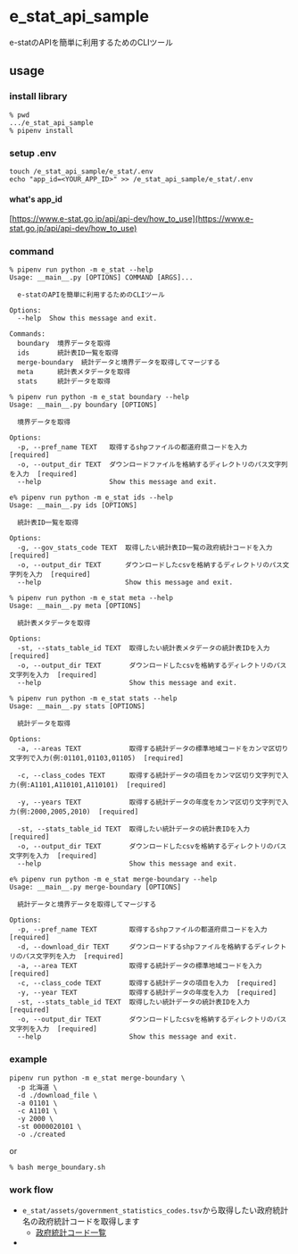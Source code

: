 # e_stat_api_sample

e-statのAPIを簡単に利用するためのCLIツール

## usage

### install library

```shell script
% pwd
.../e_stat_api_sample
% pipenv install
```

### setup .env

```
touch /e_stat_api_sample/e_stat/.env
echo "app_id=<YOUR_APP_ID>" >> /e_stat_api_sample/e_stat/.env
```

#### what's app_id

[https://www.e-stat.go.jp/api/api-dev/how_to_use](https://www.e-stat.go.jp/api/api-dev/how_to_use)

### command

```shell script
% pipenv run python -m e_stat --help
Usage: __main__.py [OPTIONS] COMMAND [ARGS]...

  e-statのAPIを簡単に利用するためのCLIツール

Options:
  --help  Show this message and exit.

Commands:
  boundary  境界データを取得
  ids       統計表ID一覧を取得
  merge-boundary  統計データと境界データを取得してマージする
  meta      統計表メタデータを取得
  stats     統計データを取得

% pipenv run python -m e_stat boundary --help
Usage: __main__.py boundary [OPTIONS]

  境界データを取得

Options:
  -p, --pref_name TEXT   取得するshpファイルの都道府県コードを入力  [required]
  -o, --output_dir TEXT  ダウンロードファイルを格納するディレクトリのパス文字列を入力  [required]
  --help                 Show this message and exit.

e% pipenv run python -m e_stat ids --help
Usage: __main__.py ids [OPTIONS]

  統計表ID一覧を取得

Options:
  -g, --gov_stats_code TEXT  取得したい統計表ID一覧の政府統計コードを入力  [required]
  -o, --output_dir TEXT      ダウンロードしたcsvを格納するディレクトリのパス文字列を入力  [required]
  --help                     Show this message and exit.

% pipenv run python -m e_stat meta --help
Usage: __main__.py meta [OPTIONS]

  統計表メタデータを取得

Options:
  -st, --stats_table_id TEXT  取得したい統計表メタデータの統計表IDを入力  [required]
  -o, --output_dir TEXT       ダウンロードしたcsvを格納するディレクトリのパス文字列を入力  [required]
  --help                      Show this message and exit.

% pipenv run python -m e_stat stats --help
Usage: __main__.py stats [OPTIONS]

  統計データを取得

Options:
  -a, --areas TEXT            取得する統計データの標準地域コードをカンマ区切り文字列で入力(例:01101,01103,01105)  [required]

  -c, --class_codes TEXT      取得する統計データの項目をカンマ区切り文字列で入力(例:A1101,A110101,A110101)  [required]

  -y, --years TEXT            取得する統計データの年度をカンマ区切り文字列で入力(例:2000,2005,2010)  [required]

  -st, --stats_table_id TEXT  取得したい統計データの統計表IDを入力  [required]
  -o, --output_dir TEXT       ダウンロードしたcsvを格納するディレクトリのパス文字列を入力  [required]
  --help                      Show this message and exit.

e% pipenv run python -m e_stat merge-boundary --help
Usage: __main__.py merge-boundary [OPTIONS]

  統計データと境界データを取得してマージする

Options:
  -p, --pref_name TEXT        取得するshpファイルの都道府県コードを入力  [required]
  -d, --download_dir TEXT     ダウンロードするshpファイルを格納するディレクトリのパス文字列を入力  [required]
  -a, --area TEXT             取得する統計データの標準地域コードを入力  [required]
  -c, --class_code TEXT       取得する統計データの項目を入力  [required]
  -y, --year TEXT             取得する統計データの年度を入力  [required]
  -st, --stats_table_id TEXT  取得したい統計データの統計表IDを入力  [required]
  -o, --output_dir TEXT       ダウンロードしたcsvを格納するディレクトリのパス文字列を入力  [required]
  --help                      Show this message and exit.

```

### example

```shell script
pipenv run python -m e_stat merge-boundary \
  -p 北海道 \
  -d ./download_file \
  -a 01101 \
  -c A1101 \
  -y 2000 \
  -st 0000020101 \
  -o ./created
```

or

```shell script
% bash merge_boundary.sh
```

### work flow

- `e_stat/assets/government_statistics_codes.tsv`から取得したい政府統計名の政府統計コードを取得します
    - [政府統計コード一覧](https://www.e-stat.go.jp/help/stat-search-3-5)
-  